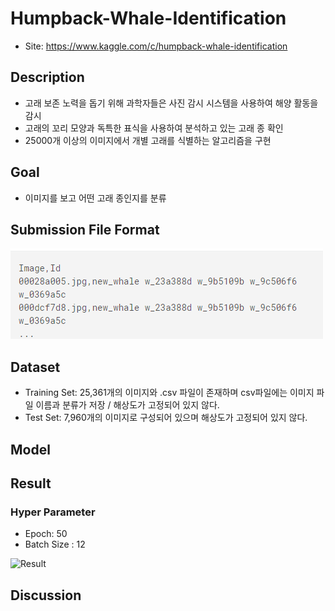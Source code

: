 Humpback-Whale-Identification
=============================

-	Site: https://www.kaggle.com/c/humpback-whale-identification

Description
-----------

-	고래 보존 노력을 돕기 위해 과학자들은 사진 감시 시스템을 사용하여 해양 활동을 감시
-	고래의 꼬리 모양과 독특한 표식을 사용하여 분석하고 있는 고래 종 확인
-	25000개 이상의 이미지에서 개별 고래를 식별하는 알고리즘을 구현

Goal
----

-	이미지를 보고 어떤 고래 종인지를 분류

Submission File Format
----------------------

![Submission_File_Format](./Image/Submission_File_Format.png)

Dataset
-------

-	Training Set: 25,361개의 이미지와 .csv 파일이 존재하며 csv파일에는 이미지 파일 이름과 분류가 저장 / 해상도가 고정되어 있지 않다.
-	Test Set: 7,960개의 이미지로 구성되어 있으며 해상도가 고정되어 있지 않다.

Model
-----

Result
------

### Hyper Parameter

-	Epoch: 50
-	Batch Size : 12

![Result](./Image/Result.png)

Discussion
----------
